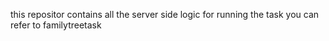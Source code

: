 this repositor contains all the server side logic for running the task
you can refer to familytreetask 
